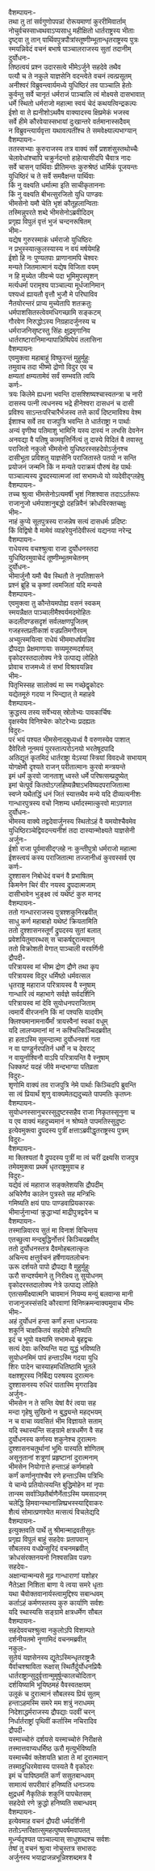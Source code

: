 वैशम्पायनः-  
तथा तु तां सर्वगुणोपपन्नां रोरूयमाणां कुररीमिवार्ताम्  
नोचुर्वचस्साध्वथवाऽप्यसाधु महीक्षितो धार्तराष्ट्रस्य भीताः  
दृष्ट्वा तु तान् पार्थिवपुत्रपौत्रांस्तूष्णीम्भूतान्धृतराष्ट्रस्य पुत्रः  
स्मयन्निवेदं वचनं बभाषे पाञ्चालराजस्य सुतां तदानीम्  
दुर्योधनः-  
तिष्ठत्वयं प्रश्न उदारसत्वे भीमेऽर्जुने सहदेवे तथैव  
पत्यौ च ते नकुले याज्ञसेनि वदन्त्वेते वचनं त्वत्प्रसूतम्  
अनीश्वरं विब्रुवन्त्वार्यमध्ये युधिष्ठिरं तव पाञ्चालि हेतोः  
कुर्वन्तु सर्वे चानृतं धर्मराजं पाञ्चालि त्वं मोक्ष्यसे दासभावात्  
धर्मे स्थितो धर्मराजो महात्मा स्वयं चेदं कथयत्विन्द्रकल्पः  
ईशो वा ते ह्यनीशोऽथवैष वाक्यादस्य क्षिप्रमेकं भजस्व  
सर्वे हीमे कौरवेयास्सभायां दुःखान्तरे वर्तमानास्सदैवम्  
न विब्रुवन्त्यार्यवृत्ता यथावत्पतींश्च ते समवेक्ष्याल्पभाग्यान्  
वैशम्पायनः-  
ततस्सभ्याः कुरुराजस्य तत्र वाक्यं सर्वे प्रशशंसुस्तथोच्चैः  
चेलावेधांश्चापि चक्रुर्नदन्तो हाहेत्यासीदपि चैवात्र नादः  
सर्वे चासन् पार्थिवाः प्रीतिमन्तः कुरुश्रेष्ठं धार्मिकं पूजयन्तः  
युधिष्ठिरं च ते सर्वे समवैक्षन्त पार्थिवाः  
किं नु वक्ष्यति धर्मात्मा इति साचीकृताननाः  
किं नु वक्ष्यति बीभत्सुरजितो युधि पाण्डवः  
भीमसेनो यमौ चेति भृशं कौतूहलान्विताः  
तस्मिन्नुपरते शब्दे भीमसेनोऽब्रवीदिदम्  
प्रगृह्य विपुलं वृत्तं भुजं चन्दनरूषितम्  
भीमः-  
यद्येष गुरुरस्माकं धर्मराजो युधिष्ठिरः  
न प्रभुस्स्यात्कुलस्यास्य न वयं मर्षयेमहि  
ईशो हि नः पुण्यतपाः प्राणानामपि चेश्वरः  
मन्यते जितमात्मानं यद्येष विजिता वयम्  
न हि मुच्येत जीवन्मे पदा भूमिमुपस्पृशन्  
मर्त्यधर्मा परामृश्य पाञ्चाल्या मूर्धजानिमान्  
पश्यध्वं ह्यायतौ वृत्तौ भुजौ मे परिघाविव  
नैतयोरन्तरं प्राप्य मुच्येतापि शतक्रतुः  
धर्मपाशसितस्त्वेवमधिगच्छामि सङ्कटम्  
गौरवेण निरुद्धोऽस्य निग्रहादर्जुनस्य च  
धर्मराजनिसृष्टस्तु सिंहः क्षुद्रमृगानिव  
धार्तराष्टारानिमान्पापान्निष्पिपेयं तलासिना  
वैशम्पायनः  
एवमुक्त्वा महाबाहुं विष्फुरन्तं मुहुर्मुहुः  
तमुवाच तदा भीष्मो द्रोणो विदुर एव च  
क्षम्यतां क्षम्यतामेवं सर्वं सम्भवति त्वयि  
कर्णः-  
त्रयः किलेमे ह्यधना भवन्ति दासश्शिष्यश्चास्वतन्त्रा च नारी  
दासस्य पत्नी त्वधनस्य भद्रे हीनेश्वरा दासधनं च दासी  
प्रविश्य साऽन्तःपरिचारैर्भजस्व तत्ते कार्यं दिष्टमाविश्य वेश्म  
ईशाश्च सर्वे तव राजपुत्रि भवन्ति ते धार्तराष्ट्रा न पार्थाः  
अन्यं वृणीष्व पतिमाशु भामिनि यस्य दास्यं न लभसि देवनेन  
अनवद्या वै पतिषु कामवृत्तिर्नित्यं तु दास्ये विदितं वै तवास्तु  
पराजितो नकुलो भीमसेनो युधिष्ठरस्सहदेवोऽर्जुनश्च  
दासीभूता प्रविशतु याज्ञसेनि पराजितास्ते पतयो न सन्ति  
प्रयोजनं जन्मनि किं न मन्यते पराक्रमं पौरुषं वेह पार्थः  
पाञ्चाल्यस्य द्रुपदस्यात्मजां त्वां सभामध्ये यो व्यदेवीद्ग्लहेषु  
वैशम्पायनः-  
तच्च श्रुत्वा भीमसेनोऽत्यमर्षी भृशं निशश्वास तदाऽऽर्तरूपः  
राजानुजो धर्मपाशानुबद्धो दहन्निवैनं क्रोधविरक्तचक्षुः  
भीमः-  
नाहं कुप्ये सूतपुत्रस्य राजन्नेष सत्यं दासधर्मः प्रदिष्टः  
किं विद्विषो वै मामेवं व्याहरेयुर्नादेवीस्त्वं यद्यनया नरेन्द्र  
वैशम्पायनः-  
राधेयस्य वचश्श्रुत्वा राजा दुर्योधनस्तदा  
युधिष्ठिरमुवाचेदं तूष्णीम्भूतमचेतनम्  
दुर्योधनः-  
भीमार्जुनौ यमौ चैव स्थितौ ते नृपतिशासने  
प्रश्नं ब्रूहि च कृष्णां त्वमजितां यदि मन्यसे  
वैशम्पायनः-  
एवमुक्त्वा तु कौन्तेयमपोह्य वसनं स्वकम्  
स्मयन्नैक्षत पाञ्चालीमैश्वर्यमदमोहितः  
कदलीदण्डसदृशं सर्वलक्षणपूजितम्  
गजहस्तप्रतीकाशं वज्रप्रतिमगौरवम्  
अभ्युत्स्मयित्वा राधेयं भीममाधर्षयन्निव  
द्रौपद्याः प्रेक्षमाणायाः सव्यमूरुमदर्शयत्  
वृकोदरस्तदालोक्य नेत्रे उत्पाद्य लोहिते  
प्रोवाच राजमध्ये तं सभां विश्रावयन्निव  
भीमः-  
पितृभिस्सह सालोक्यं मा स्म गच्छेद्वृकोदरः  
यद्येतमूरुं गदया न भिन्द्यात् ते महाहवे  
वैशम्पायनः-  
क्रुद्धस्य तस्य सर्वेभ्यस् स्रोतोभ्यः पावकार्चिषः  
वृक्षस्येव विनिश्चेरुः कोटरेभ्यः प्रदह्यतः  
विदुरः-  
परं भयं पश्यत भीमसेनाद्बुध्यध्वं वै वरुणस्येव पाशात्  
दैवेरितो नूनमयं पुरस्तात्परोऽनयो भरतेषूदपादि  
अतिद्यूतं कृतमिदं धार्तराष्ट्रा येऽस्यां स्त्रियां विवदध्वे सभायाम्  
योगक्षेमौ दृश्यते राजन् परीतात्मानः कुरवो मन्त्रयन्ते  
इमं धर्मं कुरवो जानताशु ध्वस्ते धर्मे परिषत्सम्प्रदुष्येत्  
इमां चेत्पूर्वं कितवोऽग्लहिष्यन्नैषाऽभविष्यदपराजितात्मा  
स्वप्ने यथैतद्धिं धनं जितं स्यात्तथैव मन्ये यदि दीव्यत्यनीशः  
गान्धारपुत्रस्य वचो निशम्य धर्मादस्मात्कुरवो माऽपगात  
दुर्योधनः-  
भीमस्य वाक्ये तद्वदेवार्जुनस्य स्थितोऽहं वै यमयोश्चैवमेव  
युधिष्ठिरञ्चेद्विवदन्त्यनीशं तदा दास्यान्मोक्ष्यते याज्ञसेनी  
अर्जुनः-  
ईशो राजा पूर्वमासीद्ग्लहे नः कुन्तीपुत्रो धर्मराजो महात्मा  
ईशस्त्वयं कस्य पराजितात्मा तज्जानीध्वं कुरवस्सर्व एव  
कर्णः-  
दुश्शासन निबोधेदं वचनं वै प्रभाषितम्  
किमनेन चिरं वीर नयस्व द्रुपदात्मजाम्  
दासीभावेन भुङ्क्ष्व त्वं यथेष्टं कुरु मानद  
वैशम्पायनः-  
ततो गान्धारराजस्य पुत्रश्शकुनिरब्रवीत्  
साधु कर्ण महाबाहो यथेष्टं क्रियतामिति  
ततो दुश्शासनस्तूर्णं द्रुपदस्य सुतां बलात्  
प्रवेशयितुमारब्धस् स चाकर्षद्दुरात्मवान्  
ततो विक्रोशती वेगात् पाञ्चाली वरवर्णिनी  
द्रौपदी-  
परित्रायस्व मां भीष्म द्रोण द्रौणे तथा कृप  
परित्रायस्व विदुर धर्मिष्ठो धर्मवत्सल  
धृतराष्ट्र महाराज परित्रायस्व वै स्नुषाम्  
गान्धारि त्वं महाभागे सर्वज्ञे सर्वदर्शिनि  
परित्रायस्व मां देवि सुयोधनपराजिताम्  
त्वमार्ये वीरजननि किं मां पश्यसि यादवीम्  
क्लिश्यमानामनार्यैर्मां त्रायस्वैनां स्वकां वधूम्  
यदि लालप्यमानां मां न कश्चित्किञ्चिदब्रवीत्  
हा हताऽस्मि सुमन्दात्मा दुर्योधनवशं गता  
न वा पाण्डुर्नरपतिर्न धर्मो न च देवराट्  
न वायुर्नाश्विनौ वाऽपि परित्रायन्ति वै स्नुषाम्  
धिक्कष्टं यदहं जीवे मन्दभाग्या पतिव्रता  
विदुरः-  
शृणोमि वाक्यं तव राजपुत्रि नेमे पार्थाः किञ्चिदपि ब्रुवन्ति  
सा त्वं प्रियार्थं शृणु वाक्यमेतद्यदुच्यते पापमतिः कृतघ्नः  
वैशम्पायनः-  
सुयोधनस्सानुचरस्सुदुष्टस्सहैव राजा निकृतस्सूनुना च  
य एव वाक्यं महदुच्यमानं न श्रोष्यते पापमतिस्सुदुष्टः  
इत्येवमुक्त्वा द्रुपदस्य पुत्रीं क्षत्ताऽब्रवीद्धृतराष्ट्रस्य पुत्रम्  
विदुरः-  
वैशम्पायनः-  
मा क्लिश्यतां वै द्रुपदस्य पुत्रीं मा त्वं चरीं द्रक्ष्यसि राजपुत्र  
तमेवमुक्त्वा प्रथमं धृतराष्ट्रमुवाच ह        
विदुरः-  
यद्येवं त्वं महाराज सङ्क्लेशयसि द्रौपदीम्  
अचिरेणैव कालेन पुत्रस्ते सह मन्त्रिभिः  
गमिष्यति क्षयं पापः पाण्डवाप्रियकारकः  
भीमार्जुनाभ्यां क्रुद्धाभ्यां माद्रीपुत्रद्वयेन च  
वैशम्पायनः-  
तस्मान्निवारय सुतं मा विनाशं विचिन्तय  
एतच्छुत्वा मन्दबुद्धिर्नोत्तरं किञ्चिदब्रवीत्  
ततो दुर्योधनस्तत्र दैवमोहबलात्कृतः  
अचिन्त्य क्षत्तुर्वचनं हर्षेणायतलोचनः  
ऊरू दर्शयते पापो द्रौपद्या वै मुहुर्मुहुः  
ऊरौ सन्दर्श्यमाने तु निरीक्ष्य तु सुयोधनम्  
वृकोदरस्तदालोक्य नेत्रे उत्पाद्य लोहिते  
एतत्समीक्ष्यात्मनि चावमानं नियम्य मन्युं बलवान्स मानी  
राजानुजस्संसदि कौरवाणां विनिष्क्रमन्वाक्यमुवाच भीमः  
भीमः-  
अहं दुर्योधनं हन्ता कर्णं हन्ता धनञ्जयः  
शकुनिं चाक्षकितवं सहदेवो हनिष्यति  
इदं च भूयो वक्ष्यामि सभामध्ये बृहद्वचः  
सत्यं देवाः करिष्यन्ति यदा युद्धं भविष्यति  
सुयोधनमिमं पापं हन्ताऽस्मि गदया युधि  
शिरः पादेन चास्याहमधितिष्ठामि भूतले  
वक्षश्शूरस्य निर्बिद्य परुषस्य दुरात्मनः  
दुश्शासनस्य रुधिरं पातास्मि मृगराडिव  
अर्जुनः-  
भीमसेन न ते सन्ति येषां वैरं त्वया सह  
मन्दा गृहेषु सुखिनो न बुद्ध्यन्ते महद्भयम्  
न च वाचा व्यवसितं भीम विज्ञायते सताम्  
यदि स्थास्यन्ति सङ्ग्रामे क्षत्रधर्मेण वै सह  
दुर्योधनस्य कर्णस्य शकुनेश्च दुरात्मनः  
दुश्शासनचतुर्थानां भूमिः पास्यति शोणितम्  
असूनृतानां शत्रूणां प्रहृष्टानां दुरात्मनाम्  
भीमसेन नियोगात्ते हन्ताऽहं कर्णमाहवे  
कर्णं कर्णानुगांश्चैव रणे हन्ताऽस्मि पत्रिभिः  
ये चान्ये प्रतियोत्स्यन्ति बुद्धिमोहेन मां नृपाः  
तान्स्म सर्वाञ्छितैर्बाणैर्नेताऽस्मि यमसादनम्  
चलेद्धि हिमवान्स्थानान्निष्प्रभस्स्याद्दिवाकरः  
शैत्यं सोमात्प्रणश्येत मत्सत्यं विचलेद्यदि  
वैशम्पायनः-  
इत्युक्तवति पार्थे तु श्रीमान्माद्रवतीसुतः  
प्रगृह्य विपुलं बाहुं सहदेवः प्रतापवान्  
सौबलस्य वधप्रेप्सुरिदं वचनमब्रवीत्  
क्रोधसंरक्तनयनो निश्वसन्निव पन्नगः  
सहदेवः-  
अक्षान्यान्मन्यसे मूढ गान्धाराणां यशोहर  
नैतेऽक्षा निशिता बाणा ये त्वया समरे धृताः  
यथा चैवोक्तवानार्यस्त्वामुद्दिश्य सबान्धवम्  
कर्ताऽहं कर्मणस्तस्य कुरु कार्याणि सर्वशः  
यदि स्थास्यसि सङ्ग्रामे क्षत्रधर्मेण सौबल  
वैशम्पायनः-  
सहदेववचश्श्रुत्वा नकुलोऽपि विशाम्पते  
दर्शनीयतमो नॄणामिदं वचनमब्रवीत्  
नकुलः-  
सुतेयं यज्ञसेनस्य द्यूतेऽस्मिन्धृतराष्ट्रजैः  
यैर्वाचश्श्राविता रूक्षास् स्थिर्तैर्दुर्योधनप्रियैः  
धार्तराष्ट्रान्सुदुर्वृत्तान्मुमूर्षून्कालचोदितान्  
दर्शयिष्यामि भूयिष्ठमहं वैवस्वतक्षयम्  
उलूकं च दुरात्मानं सौबलस्य प्रियं सुतम्  
हन्ताऽहमस्मि समरे मम शत्रुं नराधमम्  
निदेशाद्धर्मराजस्य द्रौपद्याः पदवीं चरन्  
निर्धार्तराष्ट्रां पृथिवीं कर्तास्मि नचिरादिव  
द्रौपदी-  
यस्माच्चोरुं दर्शयसे यस्माच्चोरुं निरीक्षसे  
तस्मात्तवाप्यधर्मिष्ठ ऊरौ मृत्युर्भविष्यति  
यस्माच्चैवं क्लेशयति भ्राता ते मां दुरात्मवान्  
तस्माद्रुधिरमेवास्य पास्यते वै वृकोदरः  
इमं च पापिष्ठमतिं कर्णं ससुतबान्धवम्  
सामात्यं सपरीवारं हनिष्यति धनञ्जयः  
क्षुद्रधर्मं नैकृतिकं शकुनिं पापचेतसम्  
सहदेवो रणे क्रुद्धो हनिष्यति सबान्धवम्  
वैशम्पायनः-  
इत्येवमाह वचनं द्रौपदी धर्मदर्शिनी  
ततोऽन्तरिक्षात्सुमहत्पुष्पवर्षमवापतत्  
मूर्ध्न्यदृश्यत पाञ्चाल्यास् साधुशब्दश्च सर्वशः  
तेषां तु वचनं श्रुत्वा नोचुस्तत्र सभासदः  
अर्जुनस्य भयाद्राजन्नभून्निश्शब्दमत्र वै  
